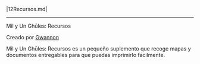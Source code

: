 |12Recursos.md|

***

Mil y Un Ghūles: Recursos

Creado por [Gwannon](https://gwannon.com/)

Mil y Un Ghūles: Recursos es un pequeño suplemento que recoge mapas y documentos entregables para que puedas imprimirlo facilmente.